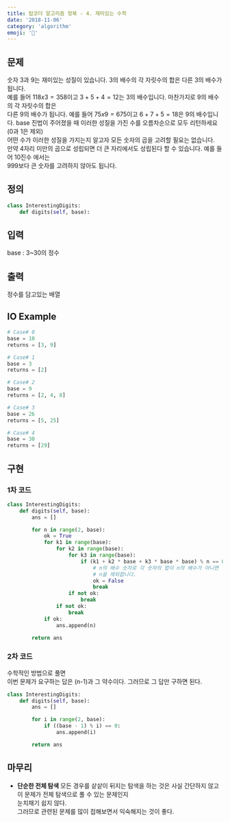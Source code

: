 ```yaml
---
title: 탑코더 알고리즘 정복 - 4. 재미있는 수학
date: '2018-11-06'
category: 'algorithm'
emoji: '🎥'
---
```


## 문제
숫자 3과 9는 재미있는 성질이 있습니다. 3의 배수의 각 자릿수의 합은 다른 3의 배수가 됩니다.  
예를 들어 $118x3=358$이고 $3+5+4=12$는 3의 배수입니다. 마찬가지로 9의 배수의 각 자릿수의 합은  
다른 9의 배수가 됩니다. 예를 들어 $75x9=675$이고 $6+7+5=18$은 9의 배수입니다.
base 진법이 주어졌을 때 이러한 성질을 가진 수를 오름차순으로 모두 리턴하세요(0과 1은 제외)  
어떤 수가 이러한 성질을 가지는지 알고자 모든 숫자의 곱을 고려할 필요는 없습니다.  
만약 4자리 미만의 곱으로 성립되면 더 큰 자리에서도 성립된다 할 수 있습니다. 예를 들어 10진수 에서는  
999보다 큰 숫자를 고려하지 않아도 됩니다.

## 정의
```py
class InterestingDigits:
	def digits(self, base):
```

## 입력
base : 3~30의 정수

## 출력
정수를 담고있는 배열

## IO Example
```py
# Case# 0
base = 10
returns = [3, 9]

# Case# 1
base = 3
returns = [2]

# Case# 2
base = 9
returns = [2, 4, 8]

# Case# 3
base = 26
returns = [5, 25]

# Case# 4
base = 30
returns = [29]
```

## 구현

### 1차 코드
```py
class InterestingDigits:
    def digits(self, base):
        ans = []

        for n in range(2, base):
            ok = True
            for k1 in range(base):
                for k2 in range(base):
                    for k3 in range(base):
                        if (k1 + k2 * base + k3 * base * base) % n == 0 and (k1 + k2 + k3) % n != 0:
                            # n의 배수 숫자로 각 숫자의 합이 n의 배수가 아니면
                            # n을 제외합니다.
                            ok = False
                            break
                    if not ok:
                        break
                if not ok:
                    break
            if ok:
                ans.append(n)

        return ans
```
### 2차 코드
수학적인 방법으로 풀면  
이번 문제가 요구하는 답은 (n-1)과 그 약수이다. 그러므로 그 답만 구하면 된다.
```py
class InterestingDigits:
    def digits(self, base):
        ans = []

        for i in range(2, base):
            if ((base - 1) % i) == 0:
                ans.append(i)

        return ans
```

## 마무리
- **단순한 전체 탐색**
모든 경우를 샅샅이 뒤지는 탐색을 하는 것은 사실 간단하지 않고 이 문제가 전체 탐색으로 풀 수 있는 문제인지  
눈치채기 쉽지 않다.  
그러므로 관련된 문제를 많이 접해보면서 익숙해지는 것이 좋다.
